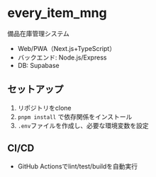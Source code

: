 # every_item_mng

備品在庫管理システム

- Web/PWA（Next.js+TypeScript）
- バックエンド: Node.js/Express
- DB: Supabase

## セットアップ

1. リポジトリをclone
2. `pnpm install` で依存関係をインストール
3. `.env`ファイルを作成し、必要な環境変数を設定

## CI/CD

- GitHub Actionsでlint/test/buildを自動実行
